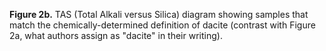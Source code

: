 **Figure 2b.**  TAS (Total Alkali versus Silica) diagram showing samples that match the chemically-determined definition of dacite (contrast with Figure 2a, what authors assign as "dacite" in their writing). 